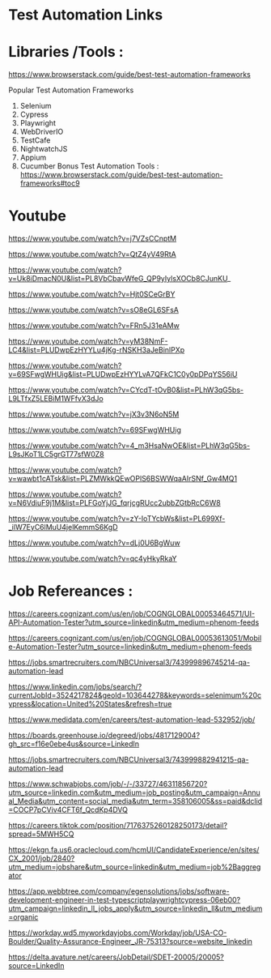 # Test Automation Links

Libraries /Tools :
==============
https://www.browserstack.com/guide/best-test-automation-frameworks

Popular Test Automation Frameworks
1. Selenium
2. Cypress
3. Playwright
4. WebDriverIO
5. TestCafe
6. NightwatchJS
7. Appium
8. Cucumber
Bonus Test Automation Tools : https://www.browserstack.com/guide/best-test-automation-frameworks#toc9 


Youtube
==========

https://www.youtube.com/watch?v=j7VZsCCnptM

https://www.youtube.com/watch?v=QtZ4yV49RtA 

https://www.youtube.com/watch?v=Uk8iDmacN0U&list=PL8VbCbavWfeG_QP9yIylsXOCb8CJunKU_

https://www.youtube.com/watch?v=Hjt0SCeGrBY

https://www.youtube.com/watch?v=sO8eGL6SFsA

https://www.youtube.com/watch?v=FRn5J31eAMw



https://www.youtube.com/watch?v=yM38NmF-LC4&list=PLUDwpEzHYYLu4jKg-rNSKH3aJeBinlPXp

https://www.youtube.com/watch?v=69SFwgWHUig&list=PLUDwpEzHYYLvA7QFkC1C0y0pDPqYS56iU

https://www.youtube.com/watch?v=CYcdT-tOvB0&list=PLhW3qG5bs-L9LTfxZ5LEBiM1WFfvX3dJo

https://www.youtube.com/watch?v=jX3v3N6oN5M

https://www.youtube.com/watch?v=69SFwgWHUig



https://www.youtube.com/watch?v=4_m3HsaNwOE&list=PLhW3qG5bs-L9sJKoT1LC5grGT77sfW0Z8

https://www.youtube.com/watch?v=wawbt1cATsk&list=PLZMWkkQEwOPlS6BSWWqaAIrSNf_Gw4MQ1

https://www.youtube.com/watch?v=N6VdiuF9j1M&list=PLFGoYjJG_fqrjcgRUcc2ubbZGtbRcC6W8

https://www.youtube.com/watch?v=zY-IoTYcbWs&list=PL699Xf-_ilW7EyC6lMuU4jelKemmS6KgD

https://www.youtube.com/watch?v=dLj0U6BgWuw



https://www.youtube.com/watch?v=qc4yHkyRkaY



Job Refereances :
====================

https://careers.cognizant.com/us/en/job/COGNGLOBAL00053464571/UI-API-Automation-Tester?utm_source=linkedin&utm_medium=phenom-feeds 

https://careers.cognizant.com/us/en/job/COGNGLOBAL00053613051/Mobile-Automation-Tester?utm_source=linkedin&utm_medium=phenom-feeds

https://jobs.smartrecruiters.com/NBCUniversal3/743999896745214-qa-automation-lead

https://www.linkedin.com/jobs/search/?currentJobId=3524217824&geoId=103644278&keywords=selenimum%20cypress&location=United%20States&refresh=true

https://www.medidata.com/en/careers/test-automation-lead-532952/job/

https://boards.greenhouse.io/degreed/jobs/4817129004?gh_src=f16e0ebe4us&source=LinkedIn

https://jobs.smartrecruiters.com/NBCUniversal3/743999882941215-qa-automation-lead

https://www.schwabjobs.com/job/-/-/33727/46311856720?utm_source=linkedin.com&utm_medium=job_posting&utm_campaign=Annual_Media&utm_content=social_media&utm_term=358106005&ss=paid&dclid=COCP7pCViv4CFT6f_QcdKp4DVQ


https://careers.tiktok.com/position/7176375260128250173/detail?spread=5MWH5CQ

https://ekgn.fa.us6.oraclecloud.com/hcmUI/CandidateExperience/en/sites/CX_2001/job/2840?utm_medium=jobshare&utm_source=linkedin&utm_medium=job%2Baggregator

https://app.webbtree.com/company/egensolutions/jobs/software-development-engineer-in-test-typescriptplaywrightcypress-06eb00?utm_campaign=linkedin_ll_jobs_apply&utm_source=linkedin_ll&utm_medium=organic

https://workday.wd5.myworkdayjobs.com/Workday/job/USA-CO-Boulder/Quality-Assurance-Engineer_JR-75313?source=website_linkedin

https://delta.avature.net/careers/JobDetail/SDET-20005/20005?source=LinkedIn
